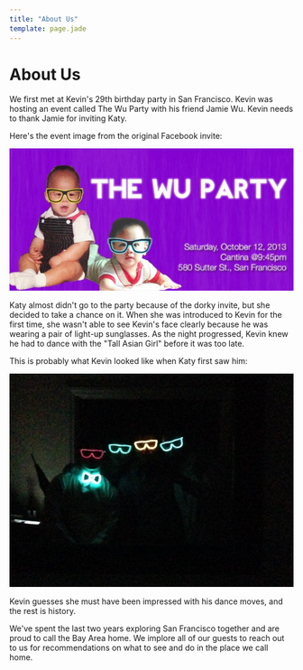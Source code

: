 ```yaml
---
title: "About Us"
template: page.jade
---
```


# About Us

We first met at Kevin's 29th birthday party in San Francisco. Kevin was hosting an event called The Wu Party with his friend Jamie Wu. Kevin needs to thank Jamie for inviting Katy.

Here's the event image from the original Facebook invite:

<a class="picture" href="/about/wu-party-cover.jpg" itemProp="contentUrl" data-size="800x400" data-index="0">
  <img class="thumbnail-0 pure-img" src="/about/wu-party-cover.jpg" itemProp="thumbnail" alt="Wu Party Facebook Invite">
</a>

Katy almost didn't go to the party because of the dorky invite, but she decided to take a chance on it. When she was introduced to Kevin for the first time, she wasn't able to see Kevin's face clearly because he was wearing a pair of light-up sunglasses. As the night progressed, Kevin knew he had to dance with the "Tall Asian Girl" before it was too late.

This is probably what Kevin looked like when Katy first saw him:

<a class="picture" href="/about/wu-party-glasses.jpg" itemProp="contentUrl" data-size="800x600" data-index="1">
  <img class="thumbnail-1 pure-img" src="/about/wu-party-glasses.jpg" itemProp="thumbnail" alt="Wu Party Light Up Glasses">
</a>

Kevin guesses she must have been impressed with his dance moves, and the rest is history. 

We've spent the last two years exploring San Francisco together and are proud to call the Bay Area home. We implore all of our guests to reach out to us for recommendations on what to see and do in the place we call home.
